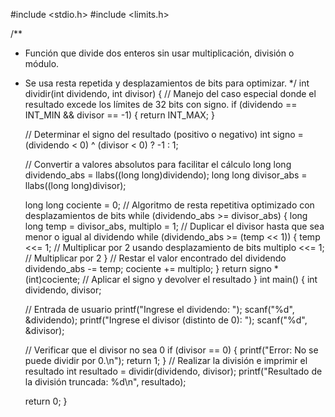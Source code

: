 #include <stdio.h>
#include <limits.h>

/**
 * Función que divide dos enteros sin usar multiplicación, división o módulo.
 * Se usa resta repetida y desplazamientos de bits para optimizar.
 */
int dividir(int dividendo, int divisor) {
    // Manejo del caso especial donde el resultado excede los límites de 32 bits con signo.
    if (dividendo == INT_MIN && divisor == -1) {
        return INT_MAX;
    }

    // Determinar el signo del resultado (positivo o negativo)
    int signo = (dividendo < 0) ^ (divisor < 0) ? -1 : 1;

    // Convertir a valores absolutos para facilitar el cálculo
    long long dividendo_abs = llabs((long long)dividendo);
    long long divisor_abs = llabs((long long)divisor);

    long long cociente = 0;
   // Algoritmo de resta repetitiva optimizado con desplazamientos de bits
    while (dividendo_abs >= divisor_abs) {
        long long temp = divisor_abs, multiplo = 1;
  // Duplicar el divisor hasta que sea menor o igual al dividendo
        while (dividendo_abs >= (temp << 1)) {
            temp <<= 1;       // Multiplicar por 2 usando desplazamiento de bits
            multiplo <<= 1;   // Multiplicar por 2
        }
 // Restar el valor encontrado del dividendo
        dividendo_abs -= temp;
        cociente += multiplo;
    }
 return signo * (int)cociente; // Aplicar el signo y devolver el resultado
}
int main() {
    int dividendo, divisor;

    // Entrada de usuario
    printf("Ingrese el dividendo: ");
    scanf("%d", &dividendo);
    printf("Ingrese el divisor (distinto de 0): "); 
    scanf("%d", &divisor);

    // Verificar que el divisor no sea 0
    if (divisor == 0) {
        printf("Error: No se puede dividir por 0.\n");
        return 1;
    }
// Realizar la división e imprimir el resultado
    int resultado = dividir(dividendo, divisor);
    printf("Resultado de la división truncada: %d\n", resultado);

    return 0;
}

    
       

